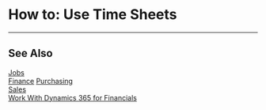 <properties
                pageTitle="How to: Use Time Sheets| Financials"
                description="Describes how to use time sheets to manage projects."
                services="project-madeira"
                documentationCenter=""
                authors="SorenGP"
/>
<tags
    ms.service="project-madeira"
    ms.topic="article"
    ms.devlang="na"
    ms.tgt_pltfrm="na"
    ms.workload="na"
    ms.date="10/11/2016"
    ms.author="SorenGP" />

# How to: Use Time Sheets
***

## See Also
[Jobs](jobs-manage-jobs.md)  
[Finance](finance.md)
[Purchasing](purchasing-manage-purchasing.md)         
[Sales](sales-manage-sales.md)      
[Work With Dynamics 365 for Financials](ui-work-product.md)  
